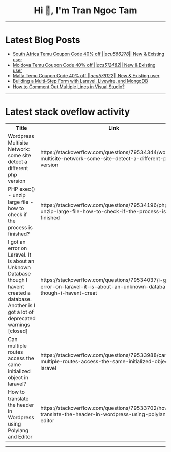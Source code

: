 <h1 align="center">Hi 👋, I'm Tran Ngoc Tam</h1>

---

# Latest Blog Posts 
<!-- BLOG-POST-LIST:START -->
- [South Africa Temu Coupon Code 40% off ||*acu566278*|| New &amp; Existing user](https://dev.to/m_basiseo_92fd54e0e333553/south-africa-temu-coupon-code-40-off-acu566278-new-existing-user-3n1d)
- [Moldova Temu Coupon Code 40% off ||*acs512482*|| New &amp; Existing user](https://dev.to/m_basiseo_92fd54e0e333553/moldova-temu-coupon-code-40-off-acs512482-new-existing-user-21pe)
- [Malta Temu Coupon Code 40% off ||*acq576122*|| New &amp; Existing user](https://dev.to/m_basiseo_92fd54e0e333553/malta-temu-coupon-code-40-off-acq576122-new-existing-user-2heg)
- [Building a Multi-Step Form with Laravel, Livewire, and MongoDB](https://dev.to/mongodb_guests/building-a-multi-step-form-with-laravel-livewire-and-mongodb-3dm9)
- [How to Comment Out Multiple Lines in Visual Studio?](https://dev.to/instantkeysupply/how-to-comment-out-multiple-lines-in-visual-studio-njn)
<!-- BLOG-POST-LIST:END -->

---

# Latest stack oveflow activity
<table>
  <tr><th>Title</th><th>Link</th></tr>
  <!-- STACKOVERFLOW:START --><tr><td>Wordpress Multisite Network: some site detect a different php version</td><td>https://stackoverflow.com/questions/79534344/wordpress-multisite-network-some-site-detect-a-different-php-version</td></tr><tr><td>PHP exec&lpar;&rpar; - unzip large file - how to check if the process is finished?</td><td>https://stackoverflow.com/questions/79534196/php-exec-unzip-large-file-how-to-check-if-the-process-is-finished</td></tr><tr><td>I got an error on Laravel. It is about an Unknown Database though I havent created a database. Another is I got a lot of deprecated warnings [closed]</td><td>https://stackoverflow.com/questions/79534037/i-got-an-error-on-laravel-it-is-about-an-unknown-database-though-i-havent-creat</td></tr><tr><td>Can multiple routes access the same initialized object in laravel?</td><td>https://stackoverflow.com/questions/79533988/can-multiple-routes-access-the-same-initialized-object-in-laravel</td></tr><tr><td>How to translate the header in Wordpress using Polylang and Editor</td><td>https://stackoverflow.com/questions/79533702/how-to-translate-the-header-in-wordpress-using-polylang-and-editor</td></tr><!-- STACKOVERFLOW:END -->
</table>

---


